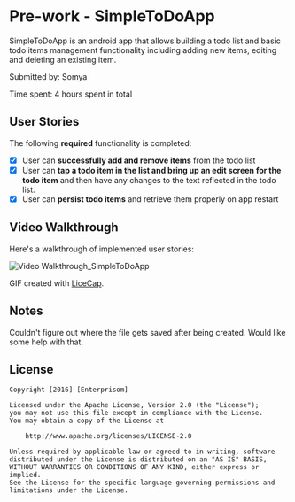 # Pre-work - SimpleToDoApp

SimpleToDoApp is an android app that allows building a todo list and basic todo items management functionality including adding new items, editing and deleting an existing item.

Submitted by: Somya

Time spent: 4 hours spent in total

## User Stories

The following **required** functionality is completed:

* [x] User can **successfully add and remove items** from the todo list
* [x] User can **tap a todo item in the list and bring up an edit screen for the todo item** and then have any changes to the text reflected in the todo list.
* [x] User can **persist todo items** and retrieve them properly on app restart

## Video Walkthrough 

Here's a walkthrough of implemented user stories:

<img src='http://i.imgur.com/9F7zfjH.gif' title='Video Walkthrough_SimpleToDoApp' width='' alt='Video Walkthrough_SimpleToDoApp' />

GIF created with [LiceCap](http://www.cockos.com/licecap/).

## Notes

Couldn't figure out where the file gets saved after being created. Would like some help with that.

## License

    Copyright [2016] [Enterprisom]

    Licensed under the Apache License, Version 2.0 (the "License");
    you may not use this file except in compliance with the License.
    You may obtain a copy of the License at

        http://www.apache.org/licenses/LICENSE-2.0

    Unless required by applicable law or agreed to in writing, software
    distributed under the License is distributed on an "AS IS" BASIS,
    WITHOUT WARRANTIES OR CONDITIONS OF ANY KIND, either express or implied.
    See the License for the specific language governing permissions and
    limitations under the License.

